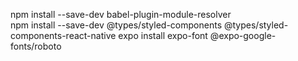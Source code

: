 npm install --save-dev babel-plugin-module-resolver  
npm install --save-dev @types/styled-components @types/styled-components-react-native
expo install expo-font @expo-google-fonts/roboto
